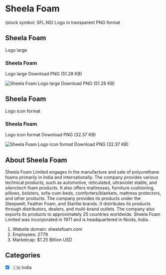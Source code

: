 # Sheela Foam
 (stock symbol: SFL.NS) Logo in transparent PNG format

## Sheela Foam
 Logo large

### Sheela Foam
 Logo large Download PNG (51.28 KB)

![Sheela Foam
 Logo large Download PNG (51.28 KB)](/img/orig/SFL.NS_BIG-ad5c7155.png)

## Sheela Foam
 Logo icon format

### Sheela Foam
 Logo icon format Download PNG (32.37 KB)

![Sheela Foam
 Logo icon format Download PNG (32.37 KB)](/img/orig/SFL.NS-de2ae7ea.png)

## About Sheela Foam


Sheela Foam Limited engages in the manufacture and sale of polyurethane foams primarily in India and internationally. The company provides various technical products, such as automotive, reticulated, ultraviolet stable, and silenctech foam products. It also offers mattresses, furniture cushioning, pillows, bolsters, sofa-cum-beds, comforters/blankets, mattress protectors, and other products. The company provides its products under the Sleepwell, Feather Foam, and Starlite brands. It distributes its products through distributors, dealers, and multi-brand outlets. The company also exports its products to approximately 25 countries worldwide. Sheela Foam Limited was incorporated in 1971 and is headquartered in Noida, India.

1. Website domain: sheelafoam.com
2. Employees: 2779
3. Marketcap: $1.25 Billion USD


## Categories
- [x] 🇮🇳 India
